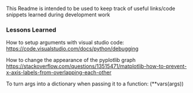 This Readme is intended to be used to keep track of useful links/code snippets learned during development work

### Lessons Learned

How to setup arguments with visual studio code:
https://code.visualstudio.com/docs/python/debugging

How to change the appearance  of the pyplotlib graph
https://stackoverflow.com/questions/13515471/matplotlib-how-to-prevent-x-axis-labels-from-overlapping-each-other

To turn args into a dictionary when passing it to a function:
(**vars(args))
